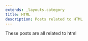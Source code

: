 ```yaml
---
extends: _layouts.category
title: HTML
description: Posts related to HTML
---
```


These posts are all related to html
